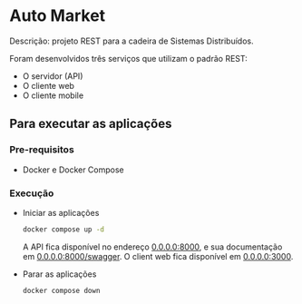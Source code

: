 # Auto Market

Descrição: projeto REST para a cadeira de Sistemas Distribuídos.

Foram desenvolvidos três serviços que utilizam o padrão REST:

- O servidor (API)
- O cliente web
- O cliente mobile

## Para executar as aplicações

### Pre-requisitos

- Docker e Docker Compose

### Execução

- Iniciar as aplicações

    ```bash
    docker compose up -d
    ```

    A API fica disponível no endereço [0.0.0.0:8000](http://0.0.0.0:8000), e sua documentação em [0.0.0.0:8000/swagger](http://0.0.0.0:8000/swagger). O client web fica disponível em [0.0.0.0:3000](http://0.0.0.0:3000).

- Parar as aplicações

    ```bash
    docker compose down
    ```
